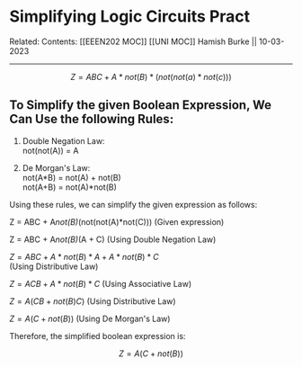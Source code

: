 # Simplifying Logic Circuits Pract

Related: 
Contents: [[EEEN202 MOC]]
[[UNI MOC]]
Hamish Burke || 10-03-2023
***
$$Z = ABC + A*not(B)*(not(not(a)*not(c)))$$

## To Simplify the given Boolean Expression, We Can Use the following Rules:

1. Double Negation Law:  
   not(not(A)) = A
   
2. De Morgan's Law:  
   not(A*B) = not(A) + not(B)  
   not(A+B) = not(A)*not(B)  

Using these rules, we can simplify the given expression as follows:

Z = ABC + A*not(B)*(not(not(A)*not(C)))  (Given expression)

Z = ABC + A*not(B)*(A + C)              (Using Double Negation Law)

$Z = ABC + A*not(B)*A + A*not(B)*C$   
(Using Distributive Law)

$Z = ACB + A*not(B)*C$            (Using Associative Law)

$Z = A(CB + not(B)C)$                    (Using Distributive Law)

$Z = A(C + not(B))$                      (Using De Morgan's Law)

Therefore, the simplified boolean expression is: 

$$Z = A(C + not(B))$$